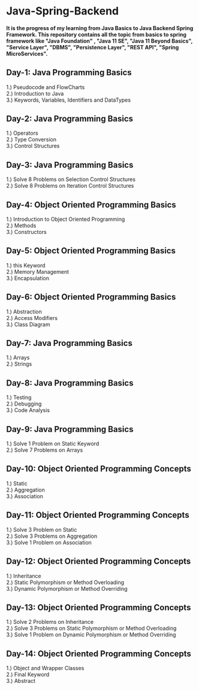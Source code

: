 # Java-Spring-Backend
#### It is the progress of my learning from Java Basics to Java Backend Spring Framework. This repository contains all the topic from basics to spring framework like "Java Foundation" , "Java 11 SE", "Java 11 Beyond Basics", "Service Layer", "DBMS", "Persistence Layer", "REST API", "Spring MicroServices".

## Day-1: Java Programming Basics
1.) Pseudocode and FlowCharts\
2.) Introduction to Java\
3.) Keywords, Variables, Identifiers and DataTypes

## Day-2: Java Programming Basics
1.) Operators\
2.) Type Conversion\
3.) Control Structures

## Day-3: Java Programming Basics
1.) Solve 8 Problems on Selection Control Structures\
2.) Solve 8 Problems on Iteration Control Structures

## Day-4: Object Oriented Programming Basics
1.) Introduction to Object Oriented Programming\
2.) Methods\
3.) Constructors

## Day-5: Object Oriented Programming Basics
1.) this Keyword\
2.) Memory Management\
3.) Encapsulation

## Day-6: Object Oriented Programming Basics
1.) Abstraction\
2.) Access Modifiers\
3.) Class Diagram

## Day-7: Java Programming Basics
1.) Arrays\
2.) Strings

## Day-8: Java Programming Basics
1.) Testing\
2.) Debugging\
3.) Code Analysis

## Day-9: Java Programming Basics
1.) Solve 1 Problem on Static Keyword\
2.) Solve 7 Problems on Arrays

## Day-10: Object Oriented Programming Concepts
1.) Static\
2.) Aggregation\
3.) Association

## Day-11: Object Oriented Programming Concepts
1.) Solve 3 Problem on Static\
2.) Solve 3 Problems on Aggregation\
3.) Solve 1 Problem on Association

## Day-12: Object Oriented Programming Concepts
1.) Inheritance\
2.) Static Polymorphism or Method Overloading\
3.) Dynamic Polymorphism or Method Overriding

## Day-13: Object Oriented Programming Concepts
1.) Solve 2 Problems on Inheritance\
2.) Solve 3 Problems on Static Polymorphism or Method Overloading\
3.) Solve 1 Problem on Dynamic Polymorphism or Method Overriding

## Day-14: Object Oriented Programming Concepts
1.) Object and Wrapper Classes\
2.) Final Keyword\
3.) Abstract


